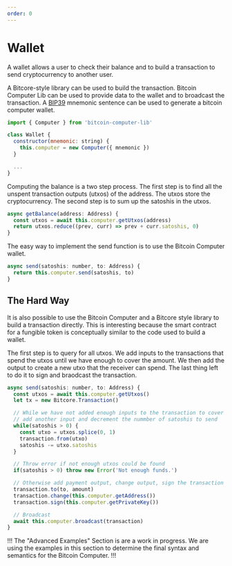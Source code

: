 ```yaml
---
order: 0
---
```


# Wallet

A wallet allows a user to check their balance and to build a transaction  to send cryptocurrency to another user.

A Bitcore-style library can be used to build the transaction. Bitcoin Computer Lib can be used to provide data to the wallet and to broadcast the transaction. A [BIP39](https://github.com/bitcoin/bips/blob/master/bip-0039.mediawiki) mnemonic sentence can be used to generate a bitcoin computer wallet.

```js
import { Computer } from 'bitcoin-computer-lib'

class Wallet {
  constructor(mnemonic: string) {
    this.computer = new Computer({ mnemonic })
  }

  ...
}
```

Computing the balance is a two step process. The first step is to find all the unspent transaction outputs (utxos) of the address. The utxos store the cryptocurrency. The second step is to sum up the satoshis in the utxos.

```js
async getBalance(address: Address) {
  const utxos = await this.computer.getUtxos(address)
  return utxos.reduce((prev, curr) => prev + curr.satoshis, 0)
}
```

The easy way to implement the send function is to use the Bitcoin Computer wallet.

```js
async send(satoshis: number, to: Address) {
  return this.computer.send(satoshis, to)
}
```

## The Hard Way

It is also possible to use the Bitcoin Computer and a Bitcore style library to build a transaction directly. This is interesting because the smart contract for a fungible token is conceptually similar to the code used to build a wallet.

The first step is to query for all utxos. We add inputs to the transactions that spend the utxos until we have enough to cover the amount. We then add the output to create a new utxo that the receiver can spend. The last thing left to do it to sign and braodcast the transaction.

```js #
async send(satoshis: number, to: Address) {
  const utxos = await this.computer.getUtxos()
  let tx = new Bitcore.Transaction()

  // While we have not added enough inputs to the transaction to cover the amount:
  // add another input and decrement the nummber of satoshis to send
  while(satoshis > 0) {
    const utxo = utxos.splice(0, 1)
    transaction.from(utxo)
    satoshis -= utxo.satoshis
  }

  // Throw error if not enough utxos could be found
  if(satoshis > 0) throw new Error('Not enough funds.')

  // Otherwise add payment output, change output, sign the transaction and broadcast it
  transaction.to(to, amount)
  transaction.change(this.computer.getAddress())
  transaction.sign(this.computer.getPrivateKey())

  // Broadcast
  await this.computer.broadcast(transaction)
}
```

!!!
The "Advanced Examples" Section is are a work in progress. We are using the examples in this section to determine the final syntax and semantics for the Bitcoin Computer.
!!!
